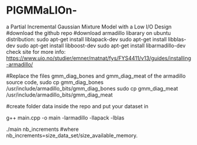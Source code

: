 # PIGMMaLIOn-
a Partial Incremental Gaussian Mixture Model with a Low I/O Design
#download the github repo
#download armadillo libarary on ubuntu distribution:
sudo apt-get install liblapack-dev
sudo apt-get install libblas-dev
sudo apt-get install libboost-dev
sudo apt-get install libarmadillo-dev
check site for more info: https://www.uio.no/studier/emner/matnat/fys/FYS4411/v13/guides/installing-armadillo/

#Replace the files gmm_diag_bones and gmm_diag_meat of the armadillo source code,
sudo cp gmm_diag_bones /usr/include/armadillo_bits/gmm_diag_bones
sudo cp gmm_diag_meat /usr/include/armadillo_bits/gmm_diag_meat

#create folder data inside the repo and put your dataset in

g++ main.cpp -o main -larmadillo -llapack -lblas
 
./main nb_increments #where nb_increments=size_data_set/size_available_memory.
